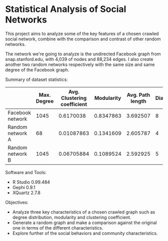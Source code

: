 # Statistical Analysis of Social Networks

This project aims to analyze some of the key features of a chosen crawled social network, combine with the comparison and contrast of other random networks. 

The network we're going to analyze is the undirected Facebook graph from snap.stanford.edu, with 4,039 of nodes and 88,234 edges. I also create another two random networks respectively with the same size and same degree of the Facebook graph. 

Summary of dataset statistics:

|               | Max. Degree | Avg. Clustering coefficient  | Modularity | Avg. Path length | Diameter
| ------------- |-------------| ----- | --- | --- | --- |
| Facebook network | 1045 | 0.6170038 | 0.8347863 | 3.692507 | 8
| Random network A | 68 | 0.01087863 | 0.1341609 | 2.605787 | 4
| Random network B | 1045 | 0.06705884 | 0.1089524 | 2.592925 | 5


Software and Tools: 
- R Studio 0.99.484
- Gephi 0.9.1
- XQuartz 2.7.8


Objectives:
- Analyze three key characteristics of a chosen crawled graph such as degree distribution, modularity and clustering coefficient.
- Generate a random graph and make a comparison against the original one in terms of the different characteristics.
- Explore further of the social behaviors and community characteristics.
